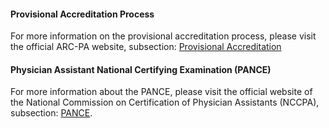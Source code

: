 #### Provisional Accreditation Process

For more information on the provisional accreditation process, please visit the official ARC-PA website, subsection: <span class="highlight">[Provisional Accreditation][arc-provisional]</span> 

#### Physician Assistant National Certifying Examination (PANCE) 

For more information about the PANCE, please visit the official website of the National Commission on Certification of Physician Assistants (NCCPA), subsection: <span class="highlight">[PANCE][pance]</span>.

[arc-provisional]: http://www.arc-pa.org/provisional_acc/information.html
[pance]: https://www.nccpa.net/pance
